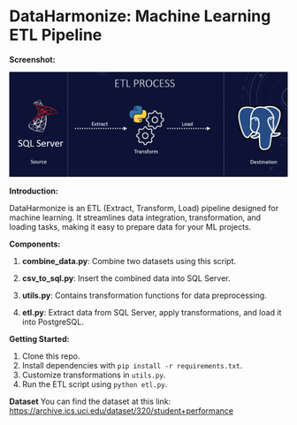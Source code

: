 # **DataHarmonize: Machine Learning ETL Pipeline**
**Screenshot:**

![DataHarmonize](./dataharmonize.png)

**Introduction:**

DataHarmonize is an ETL (Extract, Transform, Load) pipeline designed for machine learning. It streamlines data integration, transformation, and loading tasks, making it easy to prepare data for your ML projects.

**Components:**

1. **combine_data.py**: Combine two datasets using this script.

2. **csv_to_sql.py**: Insert the combined data into SQL Server.

3. **utils.py**: Contains transformation functions for data preprocessing.

4. **etl.py**: Extract data from SQL Server, apply transformations, and load it into PostgreSQL.

**Getting Started:**

1. Clone this repo.
2. Install dependencies with `pip install -r requirements.txt`.
3. Customize transformations in `utils.py`.
4. Run the ETL script using `python etl.py`.

**Dataset**
You can find the dataset at this link: https://archive.ics.uci.edu/dataset/320/student+performance
